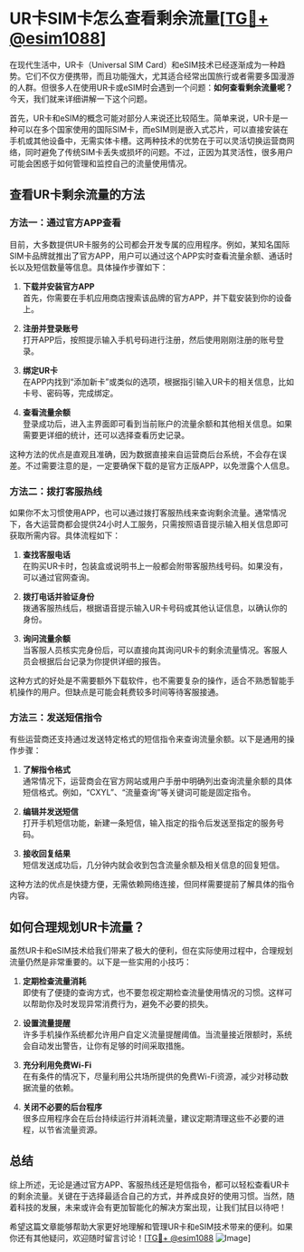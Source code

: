 # UR卡SIM卡怎么查看剩余流量[[TG💪+ @esim1088](https://t.me/s/esim1088)]

在现代生活中，UR卡（Universal SIM Card）和eSIM技术已经逐渐成为一种趋势。它们不仅方便携带，而且功能强大，尤其适合经常出国旅行或者需要多国漫游的人群。但很多人在使用UR卡或eSIM时会遇到一个问题：**如何查看剩余流量呢？** 今天，我们就来详细讲解一下这个问题。

首先，UR卡和eSIM的概念可能对部分人来说还比较陌生。简单来说，UR卡是一种可以在多个国家使用的国际SIM卡，而eSIM则是嵌入式芯片，可以直接安装在手机或其他设备中，无需实体卡槽。这两种技术的优势在于可以灵活切换运营商网络，同时避免了传统SIM卡丢失或损坏的问题。不过，正因为其灵活性，很多用户可能会困惑于如何管理和监控自己的流量使用情况。

## 查看UR卡剩余流量的方法

### 方法一：通过官方APP查看

目前，大多数提供UR卡服务的公司都会开发专属的应用程序。例如，某知名国际SIM卡品牌就推出了官方APP，用户可以通过这个APP实时查看流量余额、通话时长以及短信数量等信息。具体操作步骤如下：

1. **下载并安装官方APP**  
   首先，你需要在手机应用商店搜索该品牌的官方APP，并下载安装到你的设备上。

2. **注册并登录账号**  
   打开APP后，按照提示输入手机号码进行注册，然后使用刚刚注册的账号登录。

3. **绑定UR卡**  
   在APP内找到“添加新卡”或类似的选项，根据指引输入UR卡的相关信息，比如卡号、密码等，完成绑定。

4. **查看流量余额**  
   登录成功后，进入主界面即可看到当前账户的流量余额和其他相关信息。如果需要更详细的统计，还可以选择查看历史记录。

这种方法的优点是直观且准确，因为数据直接来自运营商后台系统，不会存在误差。不过需要注意的是，一定要确保下载的是官方正版APP，以免泄露个人信息。

### 方法二：拨打客服热线

如果你不太习惯使用APP，也可以通过拨打客服热线来查询剩余流量。通常情况下，各大运营商都会提供24小时人工服务，只需按照语音提示输入相关信息即可获取所需内容。具体流程如下：

1. **查找客服电话**  
   在购买UR卡时，包装盒或说明书上一般都会附带客服热线号码。如果没有，可以通过官网查询。

2. **拨打电话并验证身份**  
   拨通客服热线后，根据语音提示输入UR卡号码或其他认证信息，以确认你的身份。

3. **询问流量余额**  
   当客服人员核实完身份后，可以直接向其询问UR卡的剩余流量情况。客服人员会根据后台记录为你提供详细的报告。

这种方式的好处是不需要额外下载软件，也不需要复杂的操作，适合不熟悉智能手机操作的用户。但缺点是可能会耗费较多时间等待客服接通。

### 方法三：发送短信指令

有些运营商还支持通过发送特定格式的短信指令来查询流量余额。以下是通用的操作步骤：

1. **了解指令格式**  
   通常情况下，运营商会在官方网站或用户手册中明确列出查询流量余额的具体短信格式。例如，“CXYL”、“流量查询”等关键词可能是固定指令。

2. **编辑并发送短信**  
   打开手机短信功能，新建一条短信，输入指定的指令后发送至指定的服务号码。

3. **接收回复结果**  
   短信发送成功后，几分钟内就会收到包含流量余额及相关信息的回复短信。

这种方法的优点是快捷方便，无需依赖网络连接，但同样需要提前了解具体的指令内容。

## 如何合理规划UR卡流量？

虽然UR卡和eSIM技术给我们带来了极大的便利，但在实际使用过程中，合理规划流量仍然是非常重要的。以下是一些实用的小技巧：

1. **定期检查流量消耗**  
   即使有了便捷的查询方式，也不要忽视定期检查流量使用情况的习惯。这样可以帮助你及时发现异常消费行为，避免不必要的损失。

2. **设置流量提醒**  
   许多手机操作系统都允许用户自定义流量提醒阈值。当流量接近限额时，系统会自动发出警告，让你有足够的时间采取措施。

3. **充分利用免费Wi-Fi**  
   在有条件的情况下，尽量利用公共场所提供的免费Wi-Fi资源，减少对移动数据流量的依赖。

4. **关闭不必要的后台程序**  
   很多应用程序会在后台持续运行并消耗流量，建议定期清理这些不必要的进程，以节省流量资源。

## 总结

综上所述，无论是通过官方APP、客服热线还是短信指令，都可以轻松查看UR卡的剩余流量。关键在于选择最适合自己的方式，并养成良好的使用习惯。当然，随着科技的发展，未来或许会有更加智能化的解决方案出现，让我们拭目以待吧！

希望这篇文章能够帮助大家更好地理解和管理UR卡和eSIM技术带来的便利。如果你还有其他疑问，欢迎随时留言讨论！[[TG💪+ @esim1088](https://t.me/s/esim1088) ![Image](https://i.postimg.cc/4NQfJmqS/Snipaste-2025-05-13-00-14-12.png)]